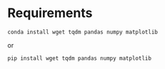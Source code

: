 # Requirements

```
conda install wget tqdm pandas numpy matplotlib
```
or
```
pip install wget tqdm pandas numpy matplotlib
```